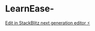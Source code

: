 # LearnEase-

[Edit in StackBlitz next generation editor ⚡️](https://stackblitz.com/~/github.com/Avijit-ap/LearnEase-)